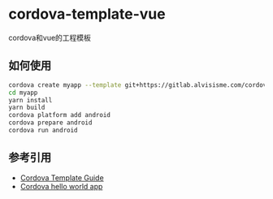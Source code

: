 # cordova-template-vue

cordova和vue的工程模板

## 如何使用

```bash
cordova create myapp --template git+https://gitlab.alvisisme.com/cordova/cordova-template-vue
cd myapp
yarn install
yarn build
cordova platform add android
cordova prepare android
cordova run android
```

## 参考引用

* [Cordova Template Guide](https://cordova.apache.org/docs/en/latest/guide/cli/template.html)
* [Cordova hello world app](https://github.com/apache/cordova-app-hello-world)